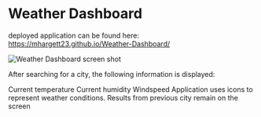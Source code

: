 # Weather Dashboard


deployed application can be found here: https://mhargett23.github.io/Weather-Dashboard/

![Weather Dashboard screen shot](images/demo.png)

After searching for a city, the following information is displayed:

Current temperature
Current humidity
Windspeed
Application uses icons to represent weather conditions.
Results from previous city remain on the screen





